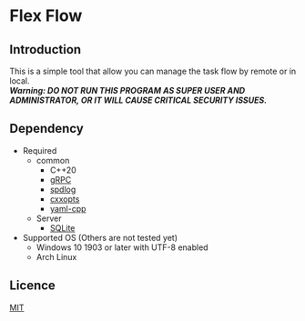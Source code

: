 # Flex Flow

## Introduction

This is a simple tool that allow you can manage the task flow by remote or in local.  
***Warning: DO NOT RUN THIS PROGRAM AS SUPER USER AND ADMINISTRATOR, OR IT WILL CAUSE CRITICAL SECURITY ISSUES.***

## Dependency

- Required
  - common
    - C++20
    - [gRPC](https://grpc.io)
    - [spdlog](https://github.com/gabime/spdlog)
    - [cxxopts](https://github.com/jarro2783/cxxopts)
    - [yaml-cpp](https://github.com/jbeder/yaml-cpp)
  - Server
    - [SQLite](https://www.sqlite.org)
- Supported OS (Others are not tested yet)
  - Windows 10 1903 or later with UTF-8 enabled
  - Arch Linux

## Licence

[MIT](https://opensource.org/licenses/MIT)
